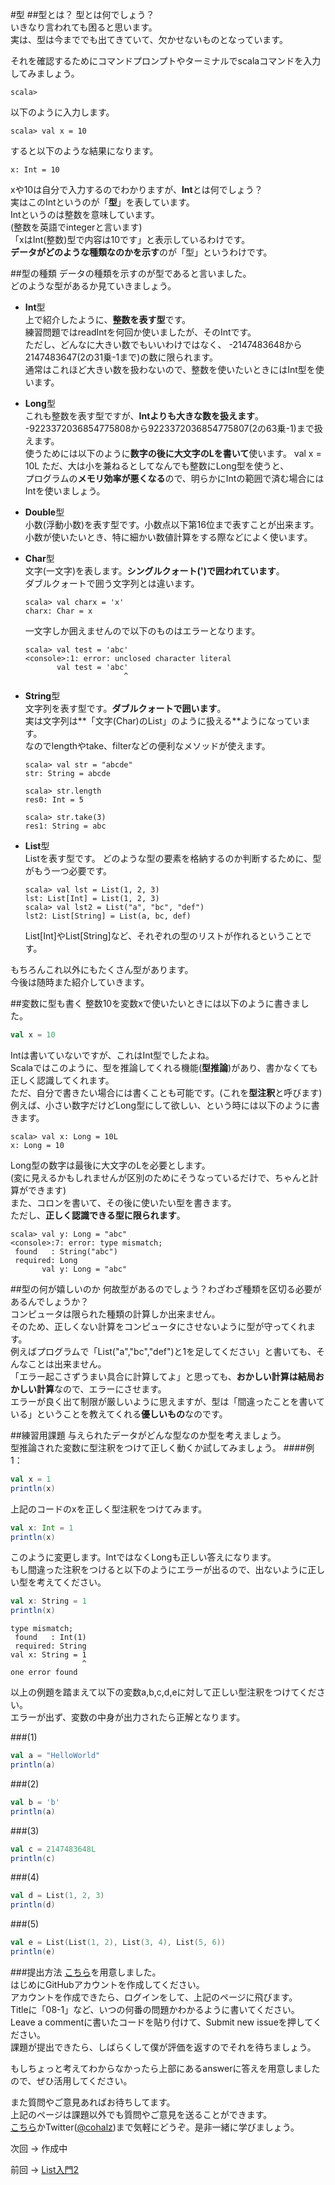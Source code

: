 #型
##型とは？
型とは何でしょう？  
いきなり言われても困ると思います。  
実は、型は今まででも出てきていて、欠かせないものとなっています。

それを確認するためにコマンドプロンプトやターミナルでscalaコマンドを入力してみましょう。
```
scala> 
```
以下のように入力します。
```
scala> val x = 10
```
すると以下のような結果になります。
```
x: Int = 10
```
xや10は自分で入力するのでわかりますが、**Int**とは何でしょう？  
実はこのIntというのが「**型**」を表しています。  
Intというのは整数を意味しています。  
(整数を英語でintegerと言います)  
「xはInt(整数)型で内容は10です」と表示しているわけです。  
**データがどのような種類なのかを示す**のが「型」というわけです。

##型の種類
データの種類を示すのが型であると言いました。  
どのような型があるか見ていきましょう。

- **Int**型  
  上で紹介したように、**整数を表す型**です。  
  練習問題ではreadIntを何回か使いましたが、そのIntです。  
  ただし、どんなに大きい数でもいいわけではなく、
  -2147483648から2147483647(2の31乗-1まで)の数に限られます。  
  通常はこれほど大きい数を扱わないので、整数を使いたいときにはInt型を使います。  

- **Long**型  
  これも整数を表す型ですが、**Intよりも大きな数を扱えます**。  
  -9223372036854775808から9223372036854775807(2の63乗-1)まで扱えます。  
  使うためには以下のように**数字の後に大文字のLを書いて**使います。
  val x = 10L
  ただ、大は小を兼ねるとしてなんでも整数にLong型を使うと、  
  プログラムの**メモリ効率が悪くなる**ので、明らかにIntの範囲で済む場合にはIntを使いましょう。

- **Double**型  
  小数(浮動小数)を表す型です。小数点以下第16位まで表すことが出来ます。  
  小数が使いたいとき、特に細かい数値計算をする際などによく使います。

- **Char**型  
  文字(一文字)を表します。**シングルクォート(')で囲われています**。  
  ダブルクォートで囲う文字列とは違います。  
  ```
  scala> val charx = 'x'
  charx: Char = x
  ```
  一文字しか囲えませんので以下のものはエラーとなります。  
  ```
  scala> val test = 'abc'
  <console>:1: error: unclosed character literal
         val test = 'abc'
                        ^
  ```
- **String**型  
  文字列を表す型です。**ダブルクォートで囲います**。  
  実は文字列は**「文字(Char)のList」のように扱える**ようになっています。  
  なのでlengthやtake、filterなどの便利なメソッドが使えます。
  ```
  scala> val str = "abcde"
  str: String = abcde

  scala> str.length
  res0: Int = 5
  
  scala> str.take(3)
  res1: String = abc
  ```

- **List**型  
  Listを表す型です。
  どのような型の要素を格納するのか判断するために、型がもう一つ必要です。
  ``` 
  scala> val lst = List(1, 2, 3)
  lst: List[Int] = List(1, 2, 3)
  scala> val lst2 = List("a", "bc", "def")
  lst2: List[String] = List(a, bc, def)
  ```
  List[Int]やList[String]など、それぞれの型のリストが作れるということです。

もちろんこれ以外にもたくさん型があります。  
今後は随時また紹介していきます。

##変数に型も書く
整数10を変数xで使いたいときには以下のように書きました。
```scala
val x = 10
```
Intは書いていないですが、これはInt型でしたよね。  
Scalaではこのように、型を推論してくれる機能(**型推論**)があり、書かなくても正しく認識してくれます。  
ただ、自分で書きたい場合には書くことも可能です。(これを**型注釈**と呼びます)  
例えば、小さい数字だけどLong型にして欲しい、という時には以下のように書きます。
```
scala> val x: Long = 10L
x: Long = 10
```
Long型の数字は最後に大文字のLを必要とします。  
(変に見えるかもしれませんが区別のためにそうなっているだけで、ちゃんと計算ができます)  
また、コロンを書いて、その後に使いたい型を書きます。  
ただし、**正しく認識できる型に限られます**。

```
scala> val y: Long = "abc"
<console>:7: error: type mismatch;
 found   : String("abc")
 required: Long
       val y: Long = "abc"
```

##型の何が嬉しいのか
何故型があるのでしょう？わざわざ種類を区切る必要があるんでしょうか？  
コンピュータは限られた種類の計算しか出来ません。  
そのため、正しくない計算をコンピュータにさせないように型が守ってくれます。  
例えばプログラムで「List("a","bc","def")と1を足してください」と書いても、そんなことは出来ません。  
「エラー起こさずうまい具合に計算してよ」と思っても、**おかしい計算は結局おかしい計算**なので、エラーにさせます。  
エラーが良く出て制限が厳しいように思えますが、型は「間違ったことを書いている」ということを教えてくれる**優しいもの**なのです。

##練習用課題
与えられたデータがどんな型なのか型を考えましょう。  
型推論された変数に型注釈をつけて正しく動くか試してみましょう。
####例1：
```scala
val x = 1
println(x)
```
上記のコードのxを正しく型注釈をつけてみます。
```scala
val x: Int = 1
println(x)
```
このように変更します。IntではなくLongも正しい答えになります。  
もし間違った注釈をつけると以下のようにエラーが出るので、出ないように正しい型を考えてください。
```scala
val x: String = 1
println(x)
```
```
type mismatch;
 found   : Int(1)
 required: String
val x: String = 1
                ^
one error found
```
以上の例題を踏まえて以下の変数a,b,c,d,eに対して正しい型注釈をつけてください。  
エラーが出ず、変数の中身が出力されたら正解となります。

###(1)
```scala
val a = "HelloWorld"
println(a)
```

###(2)
```scala
val b = 'b'
println(a)
```

###(3)
```scala
val c = 2147483648L
println(c)
```

###(4)
```scala
val d = List(1, 2, 3)
println(d)
```

###(5)
```scala
val e = List(List(1, 2), List(3, 4), List(5, 6))
println(e)
```




###提出方法
[こちら](https://github.com/cohalz/Scala-for-Programming-Beginner/issues/new)を用意しました。  
はじめにGitHubアカウントを作成してください。  
アカウントを作成できたら、ログインをして、上記のページに飛びます。  
Titleに「08-1」など、いつの何番の問題かわかるように書いてください。  
Leave a commentに書いたコードを貼り付けて、Submit new issueを押してください。   
課題が提出できたら、しばらくして僕が評価を返すのでそれを待ちましょう。  

もしちょっと考えてわからなかったら上部にあるanswerに答えを用意しましたので、ぜひ活用してください。

また質問やご意見あればお待ちしてます。  
上記のページは課題以外でも質問やご意見を送ることができます。  
[こちら](https://github.com/cohalz/Scala-for-Programming-Beginner/issues/new)かTwitter([@cohalz](https://twitter.com/cohalz))まで気軽にどうぞ。是非一緒に学びましょう。

次回 -> 作成中

前回 -> [List入門2](https://github.com/cohalz/Scala-for-Programming-Beginner/tree/master/07)
